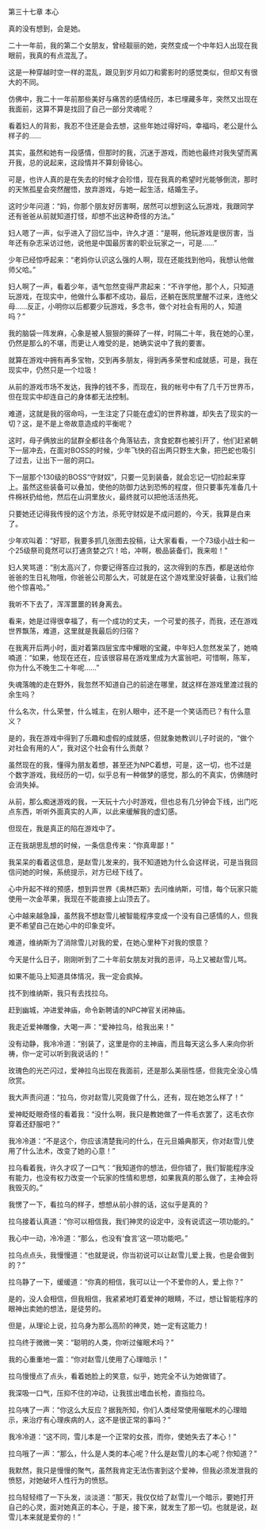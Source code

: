 第三十七章 本心


真的没有想到，会是她。

二十一年前，我的第二个女朋友，曾经靓丽的她，突然变成一个中年妇人出现在我眼前，我真的有点混乱了。

这是一种穿越时空一样的混乱，跟见到岁月如刀和雾影时的感觉类似，但却又有很大的不同。

仿佛中，我二十一年前那些美好与痛苦的感情经历，本已埋藏多年，突然又出现在我面前，这算不算是找回了自己一部分灵魂呢？

看着妇人的背影，我忍不住还是会去想，这些年她过得好吗，幸福吗，老公是什么样子的……

其实，虽然和她有一段感情，但那时的我，沉迷于游戏，而她也最终对我失望而离开我，总的说起来，这段情并不算刻骨铭心。

可是，也许人真的是在失去的时候才会珍惜，现在我真的希望时光能够倒流，那时的天煞孤星会突然醒悟，放弃游戏，与她一起生活，结婚生子。

这时少年问道：“妈，你那个朋友好厉害啊，居然可以想到这么玩游戏，我跟同学还有爸爸从前就知道打怪，却想不出这种奇怪的方法。”

妇人嗯了一声，似乎进入了回忆当中，许久才道：“是啊，他玩游戏是很厉害，当年还有杂志采访过他，说他是中国最厉害的职业玩家之一，可是……”

少年已经惊呼起来：“老妈你认识这么强的人啊，现在还能找到他吗，我想认他做师父哈。”

妇人啊了一声，看着少年，语气忽然变得严肃起来：“不许学他，那个人，只知道玩游戏，在现实中，他做什么事都不成功，最后，还躺在医院里醒不过来，连他父母……反正，小明你以后都要少玩游戏，多念书，做个对社会有用的人，知道吗？”

我的脑袋一阵发麻，心象是被人狠狠的撕碎了一样，时隔二十年，我在她的心里，仍然是那么的不堪，而更让人难受的是，她确实说中了我的要害。

就算在游戏中拥有再多宝物，交到再多朋友，得到再多荣誉和成就感，可是，我在现实中，仍然只是一个垃圾！

从前的游戏市场不发达，我挣的钱不多，而现在，我的帐号中有了几千万世界币，但在现实中却连自己的身体都无法控制。

难道，这就是我的宿命吗，一生注定了只能在虚幻的世界称雄，却失去了现实的一切？这，是不是上帝故意造成的平衡呢？

这时，母子俩放出的鼠群全都往各个角落钻去，贪食蛇群也被引开了，他们赶紧朝下一层冲去，在面对BOSS的时候，少年飞快的召出两只野生大象，把巴蛇也吸引了过去，让出下一层的洞口。

下一层那个130级的BOSS“守财奴”，只要一见到装备，就会忘记一切捡起来穿上。虽然这些装备可以叠加，使他的防御力达到恐怖的程度，但只要事先准备几十件棉袄扔给他，然后在山洞里放火，最终就可以把他活活热死。

只要她还记得我传授的这个方法，杀死守财奴是不成问题的，今天，我算是白来了。

少年欢叫着：“好耶，我要多抓几张图去投稿，让大家看看，一个73级小战士和一个25级祭司竟然可以打通贪婪之穴！哈，冲啊，极品装备们，我来啦！”

妇人笑骂道：“别太高兴了，你要记得答应过我的，这次得到的东西，都是送给你爸爸的生日礼物哦，你爸爸公司那么大，可就是在这个游戏里没好装备，让我们给他个惊喜哈。”

我听不下去了，浑浑噩噩的转身离去。

看来，她是过得很幸福了，有一个成功的丈夫，一个可爱的孩子，而我，还在游戏世界飘荡，难道，这里就是我最后的归宿？

在我离开后两小时，面对着第四层宝库中耀眼的宝藏，中年妇人忽然发呆了，她喃喃道：“如果，他现在还在，应该很容易在游戏里成为大富翁吧，可惜啊，陈军，你为什么不晚生二十年呢……”

失魂落魄的走在野外，我忽然不知道自己的前途在哪里，就这样在游戏里渡过我的余生吗？

什么名次，什么荣誉，什么城主，在别人眼中，还不是一个笑话而已？有什么意义？

是的，我在游戏中得到了乐趣和虚假的成就感，但就象她教训儿子时说的，“做个对社会有用的人”，我对这个社会有什么贡献？

虽然现在的我，懂得为朋友着想，甚至还为NPC着想，可是，这一切，也不过是个数字游戏，我经历的一切，似乎总有一种做梦的感觉，那么的不真实，仿佛随时会消失掉。

从前，那么痴迷游戏的我，一天玩十六小时游戏，但也总有几分钟会下线，出门吃点东西，听听外面真实的人声，以此来缓解我的虚幻感。

但现在，我是真正的陷在游戏中了。

正在我胡思乱想的时候，一条信息传来：“你真卑鄙！”

我呆呆的看着这信息，是赵雪儿发来的，我不知道她为什么会这样说，可是当我回信问她的时候，系统提示，对方已经下线了。

心中升起不祥的预感，想到异世界《奥林匹斯》去问维纳斯，可惜，每个玩家只能使用一次金苹果，我现在不能直接上山顶去了。

心中越来越急躁，虽然我不想赵雪儿被智能程序变成一个没有自己感情的人，但我更不希望自己在她心中的印象变坏。

难道，维纳斯为了消除雪儿对我的爱，在她心里种下对我的恨意？

今天是什么日子，刚刚听到了二十年前女朋友对我的恶评，马上又被赵雪儿骂。

如果不能马上知道具体情况，我一定会疯掉。

找不到维纳斯，我只有去找拉乌。

赶到幽城，冲进爱神庙，命令新聘请的NPC神官关闭神庙。

我走近爱神雕像，大喝一声：“爱神拉乌，给我出来！”

没有动静，我冷冷道：“别装了，这里是你的主神庙，而且每天这么多人来向你祈祷，你一定可以听到我说话的！”

玫瑰色的光芒闪过，爱神拉乌出现在我面前，还是那么美丽性感，但我完全没心情欣赏。

我大声责问道：“拉乌，你对赵雪儿究竟做了什么，还有，现在她怎么样了！”

爱神眨眨眼奇怪的看着我：“没什么啊，我只是教她做了一件毛衣罢了，这毛衣你穿着还舒服吧？”

我冷冷道：“不是这个，你应该清楚我问的什么，在元旦婚典那天，你对赵雪儿使用了什么法术，改变了她的心意！”

拉乌看着我，许久才叹了一口气：“我知道你的想法，但你错了，我们智能程序没有能力，也没有权力改变一个玩家的性情和思想，如果我真的那么做了，主神会将我毁灭的。”

我愣了一下，看拉乌的样子，想想从前小胖的话，这似乎是真的？

拉乌接着认真道：“你可以相信我，我们神灵的设定中，没有说谎这一项功能的。”

我心中一动，冷冷道：“那么，也没有‘食言’这一项功能吧。”

拉乌点点头，我慢慢道：“也就是说，你当初说可以让赵雪儿爱上我，也是会做到的？”

拉乌静了一下，缓缓道：“你真的相信，我可以让一个不爱你的人，爱上你？”

是的，没人会相信，但我相信，我紧紧地盯着爱神的眼睛，不过，想让智能程序的眼神出卖她的想法，是徒劳的。

但是，从理论上说，拉乌身为那么高阶的神灵，她一定有这能力！

拉乌终于微微一笑：“聪明的人类，你听过催眠术吗？”

我的心重重地一震：“你对赵雪儿使用了心理暗示！”

拉乌慢慢点了点头，看着她脸上的笑意，似乎，她完全不认为她做错了。

我深吸一口气，压抑不住的冲动，让我拔出嗜血长枪，直指拉乌。

拉乌咦了一声：“你这么大反应？据我所知，你们人类经常使用催眠术的心理暗示，来治疗有心理疾病的人，这不是很正常的事吗？”

我冷冷道：“这不同，雪儿本是一个正常的女孩，而你，使她失去了本心！”

拉乌哦了一声：“那么，什么是人类的本心呢？什么是赵雪儿的本心呢？你知道？”

我默然，我只是慢慢的聚气，虽然我肯定无法伤害到这个爱神，但我必须发泄我的愤怒，对她破坏人性行为的愤怒。

拉乌轻轻绺了一下头发，淡淡道：“那天，我仅仅给了赵雪儿一个暗示，要她打开自己的心灵，面对她真正的本心，于是，接下来，就发生了那一切。也就是说，赵雪儿本来就是爱你的！”






